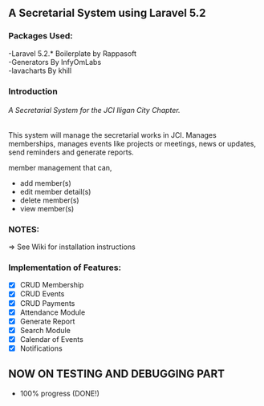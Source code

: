 ## A Secretarial System using Laravel 5.2

### Packages Used:
-Laravel 5.2.* Boilerplate by Rappasoft <br />
-Generators By InfyOmLabs <br />
-lavacharts By khill

### Introduction

###### A Secretarial System for the JCI Iligan City Chapter.
This system will manage the secretarial works in JCI.
Manages memberships, manages events like projects or meetings,
news or updates, send reminders and generate reports.

member management that can,
  - add member(s) 
  - edit member detail(s) 
  - delete member(s) 
  - view member(s) 
  
### NOTES:
=> See Wiki for installation instructions

### Implementation of Features:
- [x] CRUD Membership 
- [x] CRUD Events 
- [x] CRUD Payments
- [x] Attendance Module
- [x] Generate Report
- [x] Search Module 
- [x] Calendar of Events
- [x] Notifications

## NOW ON TESTING AND DEBUGGING PART
- 100% progress (DONE!)
